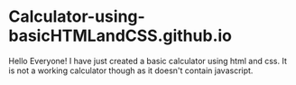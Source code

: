 # Calculator-using-basicHTMLandCSS.github.io
Hello Everyone! I have just created a basic calculator using html and css. It is not a working calculator though as it doesn't contain javascript.
